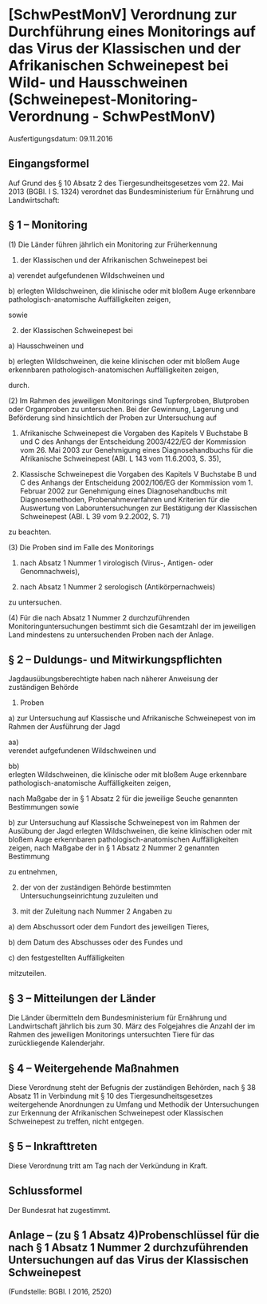 # [SchwPestMonV] Verordnung zur Durchführung eines Monitorings auf das Virus der Klassischen und der Afrikanischen Schweinepest bei Wild- und Hausschweinen  (Schweinepest-Monitoring-Verordnung - SchwPestMonV)

Ausfertigungsdatum: 09.11.2016

 

## Eingangsformel

Auf Grund des § 10 Absatz 2 des Tiergesundheitsgesetzes vom 22. Mai 2013 (BGBl. I S. 1324) verordnet das Bundesministerium für Ernährung und Landwirtschaft:


## § 1 – Monitoring

(1) Die Länder führen jährlich ein Monitoring zur Früherkennung

1. der Klassischen und der Afrikanischen Schweinepest bei

a) verendet aufgefundenen Wildschweinen und

b) erlegten Wildschweinen, die klinische oder mit bloßem Auge erkennbare pathologisch-anatomische Auffälligkeiten zeigen,

sowie

2. der Klassischen Schweinepest bei

a) Hausschweinen und

b) erlegten Wildschweinen, die keine klinischen oder mit bloßem Auge erkennbaren pathologisch-anatomischen Auffälligkeiten zeigen,

durch.

(2) Im Rahmen des jeweiligen Monitorings sind Tupferproben, Blutproben oder Organproben zu untersuchen. Bei der Gewinnung, Lagerung und Beförderung sind hinsichtlich der Proben zur Untersuchung auf

1. Afrikanische Schweinepest die Vorgaben des Kapitels V Buchstabe B und C des Anhangs der Entscheidung 2003/422/EG der Kommission vom 26. Mai 2003 zur Genehmigung eines Diagnosehandbuchs für die Afrikanische Schweinepest (ABl. L 143 vom 11.6.2003, S. 35),

2. Klassische Schweinepest die Vorgaben des Kapitels V Buchstabe B und C des Anhangs der Entscheidung 2002/106/EG der Kommission vom 1. Februar 2002 zur Genehmigung eines Diagnosehandbuchs mit Diagnosemethoden, Probenahmeverfahren und Kriterien für die Auswertung von Laboruntersuchungen zur Bestätigung der Klassischen Schweinepest (ABl. L 39 vom 9.2.2002, S. 71)

zu beachten.

(3) Die Proben sind im Falle des Monitorings

1. nach Absatz 1 Nummer 1 virologisch (Virus-, Antigen- oder Genomnachweis),

2. nach Absatz 1 Nummer 2 serologisch (Antikörpernachweis)

zu untersuchen.

(4) Für die nach Absatz 1 Nummer 2 durchzuführenden Monitoringuntersuchungen bestimmt sich die Gesamtzahl der im jeweiligen Land mindestens zu untersuchenden Proben nach der Anlage.


## § 2 – Duldungs- und Mitwirkungspflichten

Jagdausübungsberechtigte haben nach näherer Anweisung der zuständigen Behörde

1. Proben

a) zur Untersuchung auf Klassische und Afrikanische Schweinepest von im Rahmen der Ausführung der Jagd

aa)  
verendet aufgefundenen Wildschweinen und

bb)  
erlegten Wildschweinen, die klinische oder mit bloßem Auge erkennbare pathologisch-anatomische Auffälligkeiten zeigen,

nach Maßgabe der in § 1 Absatz 2 für die jeweilige Seuche genannten Bestimmungen sowie

b) zur Untersuchung auf Klassische Schweinepest von im Rahmen der Ausübung der Jagd erlegten Wildschweinen, die keine klinischen oder mit bloßem Auge erkennbaren pathologisch-anatomischen Auffälligkeiten zeigen, nach Maßgabe der in § 1 Absatz 2 Nummer 2 genannten Bestimmung

zu entnehmen,

2. der von der zuständigen Behörde bestimmten Untersuchungseinrichtung zuzuleiten und

3. mit der Zuleitung nach Nummer 2 Angaben zu

a) dem Abschussort oder dem Fundort des jeweiligen Tieres,

b) dem Datum des Abschusses oder des Fundes und

c) den festgestellten Auffälligkeiten

mitzuteilen.


## § 3 – Mitteilungen der Länder

Die Länder übermitteln dem Bundesministerium für Ernährung und Landwirtschaft jährlich bis zum 30. März des Folgejahres die Anzahl der im Rahmen des jeweiligen Monitorings untersuchten Tiere für das zurückliegende Kalenderjahr.


## § 4 – Weitergehende Maßnahmen

Diese Verordnung steht der Befugnis der zuständigen Behörden, nach § 38 Absatz 11 in Verbindung mit § 10 des Tiergesundheitsgesetzes weitergehende Anordnungen zu Umfang und Methodik der Untersuchungen zur Erkennung der Afrikanischen Schweinepest oder Klassischen Schweinepest zu treffen, nicht entgegen.


## § 5 – Inkrafttreten

Diese Verordnung tritt am Tag nach der Verkündung in Kraft.


## Schlussformel

Der Bundesrat hat zugestimmt.


## Anlage – (zu § 1 Absatz 4)Probenschlüssel für die nach § 1 Absatz 1 Nummer 2 durchzuführenden Untersuchungen auf das Virus der Klassischen Schweinepest

(Fundstelle: BGBl. I 2016, 2520)

